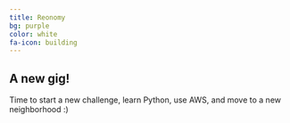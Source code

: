```yaml
---
title: Reonomy
bg: purple
color: white
fa-icon: building
---
```


## A new gig!

Time to start a new challenge, learn Python, use AWS, and move to a new neighborhood :)
